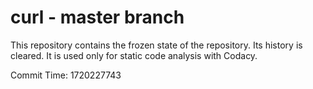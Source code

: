 # curl - master branch

This repository contains the frozen state of the repository.
Its history is cleared. It is used only for static code
analysis with Codacy.

Commit Time: 1720227743